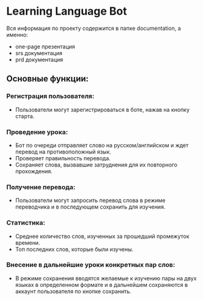 # Learning Language Bot

Вся информация по проекту содержится в папке documentation, а именно:
- one-page презентация
- srs документация
- prd документация

## Основные функции:

### Регистрация пользователя:

- Пользователи могут зарегистрироваться в боте, нажав на кнопку старта.

### Проведение урока:

- Бот по очереди отправляет слово на русском/английском и ждет перевод на противоположный язык.
- Проверяет правильность перевода.
- Сохраняет слова, вызвавшие затруднения для их повторного прохождения.

### Получение перевода:

- Пользователи могут запросить перевод слова в режиме переводчика и в последующем сохранить 
для изучения.

### Статистика:

- Среднее количество слов, изученных за прошедший промежуток времени.
- Топ последних слов, которые были изучены.

### Внесение в дальнейшие уроки конкретных пар слов:

- В режиме сохранения вводятся желаемые к изучению пары на двух языках в определенном формате и в 
дальнейшем сохраняются в аккаунт пользователя по кнопке сохранить.